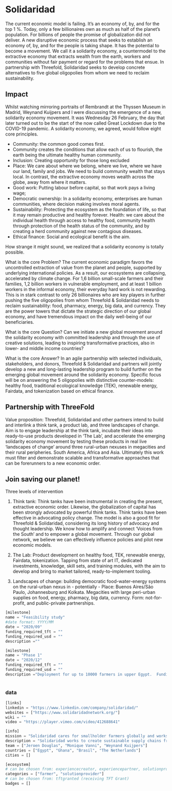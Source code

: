 # Solidaridad

The current economic model is failing. It’s an economy of, by, and for the top 1 %. Today, only a few billionaires own as much as half of the planet’s population. For billions of people the promise of globalization did not deliver. A new disruptive economic process that seeks to establish an economy of, by, and for the people is taking shape. It has the potential to become a movement. We call it a solidarity economy, a countermodel to the extractive economy that extracts wealth from the earth, workers and communities without fair payment or regard for the problems that ensue. In partnership with Threefold, Solidaridad seeks to develop concrete alternatives to five global oligopolies from whom we need to reclaim sustainability.

## Impact

Whilst watching mirroring portraits of Rembrandt at the Thyssen Museum in Madrid, Weynand Kuijpers and I were discussing the emergence of a new, solidarity economy movement. It was Wednesday 26 February, the day that later turned out to be the start of the now called Great Lockdown due to the COVID-19 pandemic. A solidarity economy, we agreed, would follow eight core principles. 
- Community: the common good comes first. 
- Community creates the conditions that allow each of us to flourish, the earth being the ultimate healthy human community. 
- Inclusion: Creating opportunity for those long excluded
- Place: We care about where we belong, where we live, where we have our land, family and jobs. We need to build community wealth that stays local. In contrast, the extractive economy moves wealth across the globe, away from where it matters. 
- Good work: Putting labour before capital, so that work pays a living wage; 
- Democratic ownership: In a solidarity economy, enterprises are human communities, where decision making involves moral agents.
- Sustainability: Protecting the ecosystem as the foundation of life, so that it may remain productive and healthy forever. Health: we care about the individual health through access to healthy food, community health through protection of the health status of the community, and by creating a herd community against new contagious diseases.  
- Ethical finance: Social and ecological benefit is the aim.

How strange it might sound, we realized that a solidarity economy is totally possible.

What is the core Problem? The current economic paradigm favors the uncontrolled extraction of value from the planet and people, supported by underlying international policies. As a result, our ecosystems are collapsing, accelerated by climate change. For 1,6 billion small-scale farmers and their families, 1,2 billion workers in vulnerable employment, and at least 1 billion workers in the informal economy, their everyday hard work is not rewarding. This is in stark contrast to only 26 billionaires who are key players in further pushing the five oligopolies from whom Threefold & Solidaridad needs to reclaim sustainability: food, pharmacy, energy, big data, and currency. They are the power towers that dictate the strategic direction of our global economy, and have tremendous impact on the daily well-being of our beneficiaries. 

What is the core Question? Can we initiate a new global movement around the solidarity economy with committed leadership and through the use of creative solutions, leading to inspiring transformative practices, also in lower- and middle income countries?

What is the core Answer? In an agile partnership with selected individuals, stakeholders, and donors, Threefold & Solidaridad and partners will jointly develop a new and long-lasting leadership program to build further on the emerging global movement around the solidarity economy. Specific focus will be on answering the 5 oligopolies with distinctive counter-models: healthy food, traditional ecological knowledge (TEK), renewable energy, Fairdata, and tokenization based on ethical finance. 

## Partnership with ThreeFold

Value proposition: Threefold, Solidaridad and other partners intend to build and interlink a think tank, a product lab, and three landscapes of change. Aim is to engage leadership at the think tank, incubate their ideas into ready-to-use products developed in ‘The Lab’, and accelerate the emerging solidarity economy movement by testing these products in real live ‘landscapes of change’ around three rural-urban nexuses in megacities and their rural peripheries. South America, Africa and Asia. Ultimately this work must filter and demonstrate scalable and transformative approaches that can be forerunners to a new economic order.

## Join saving our planet!

Three levels of intervention
1. Think tank: Think tanks have been instrumental in creating the present, extractive economic order. Likewise, the globalization of capital has been strongly advocated by powerful think tanks. Think tanks have been effective in advocating policy change. The model is also a good fit for Threefold & Solidaridad, considering its long history of advocacy and thought leadership. We know how to amplify and connect ‘Voices from the South’ and to empower a global movement. Through our global network, we believe we can effectively influence policies and pilot new economic models.

2. The Lab: Product development on healthy food, TEK, renewable energy, Fairdata, tokenization. Tapping from state of art IT, dedicated investments, knowledge, skill sets, and training modules, with the aim to develop and bring to market tailored, ready-to-implement tooling.

3. Landscapes of change: building democratic food-water-energy systems on the rural-urban nexus in - potentially - Place: Buenos Aires/São Paulo, Johannesburg and Kolkata. Megacities with large peri-urban supplies on food, energy, pharmacy, big data, currency. Form: not-for-profit, and public-private partnerships.

```python
[milestone]
name = "Feasibility study"
#date format: YYYY/MM 
date = "2020/09"
funding_required_tft = ""
funding_required_usd = ""
description =""

[milestone]
name = "Phase 1"
date = "2020/12"
funding_required_tft = ""
funding_required_usd = ""
description ="Deployment for up to 10000 farmers in upper Egypt.  Funding has been identified and is being secured to support this phase 1 deployment. The intend is to have local TF Grid capacity in locations that farmers visit frequently for input (fertiliser, seeds, pesticides etc) and can interact through a local wifi connection with the 3nodes based services."
    
```

### data

```python
[links]
linkedin = "https://www.linkedin.com/company/solidaridad/"
websites = ["https://www.solidaridadnetwork.org/"]
wiki = ""
video = "https://player.vimeo.com/video/412688641"

[info]
mission = "Solidaridad cares for smallholder farmers globally and works hard to create sustainable supply chains from the producer to consumers worldwide for a large number of commodities."
description = "Solidaridad works to create sustainable supply chains from  producers to consumers for commodities. Examples of commodities involved are cotton, livestock, tea, coffee, fruit and vegetables, cocoa, palmoil etc. Today commodity producers retain the least margin where the final retailer usually makes the most in the supply chain.  Solidaridad disagrees with this setup and actively promotes wealth creation at the start of supply chains.  This is where the farmers spend time, effort, care and love for the product they produces.  Solidaridad considers this fair sourcing."
team = ["Jeroen Douglas", "Monique Vanni", "Weynand Kuijpers"]
countries = ["Egypt", "Ghana", "Brasil", "The Netherlands"]
cities = []

[ecosystem]
# can be chosen from: experiencecreator, experiencepartner, solutionprovider, farmer, systemintegrator
categories = ["farmer", "solutionprovider"]
# can be chosen from: tftgranted (receiving TFT Grant)
badges = []

```
